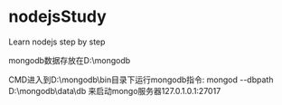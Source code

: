 # nodejsStudy

Learn nodejs step by step

mongodb数据存放在D:\mongodb

CMD进入到D:\mongodb\bin目录下运行mongodb指令: mongod --dbpath D:\mongodb\data\db  来启动mongo服务器127.0.1.0.1:27017
